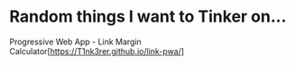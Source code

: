 # Random things I want to Tinker on...

Progressive Web App - Link Margin Calculator[https://T1nk3rer.github.io/link-pwa/]

